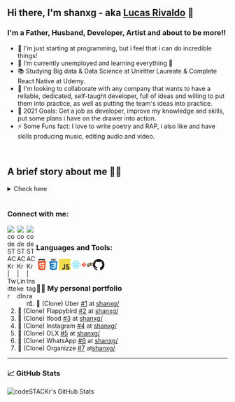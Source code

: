 ## Hi there, I'm shanxg - aka [Lucas Rivaldo][linkedin] 👋

### I'm a Father, Husband, Developer, Artist and about to be more!!

- 🔭 I'm just starting at programming, but i feel that i can do incredible things!
- 🌱 I’m currently unemployed and learning everything 🤣
- 📚 Studying Big data & Data Science at Uniritter Laureate & Complete React Native at Udemy. 
- 👯 I'm looking to collaborate with any company that wants to have a reliable, dedicated, self-taught developer, full of ideas and willing to put them into practice, as well as putting the team's ideas into practice.
- 🥅 2021 Goals: Get a job as developer, improve my knowledge and skills, put some plans i have on the drawer into action.
- ⚡ Some Funs fact: I love to write poetry and RAP, i also like and have skills producing music, editing audio and video.

<br />

## A brief story about me 🤏🏽

<details>
  <summary> Check here </summary>

   ### Lorem ipsum dolor sit amet, consectetur adipiscing elit, sed do eiusmod tempor incididunt ut labore et dolore magna aliqua. Ut enim ad minim veniam, quis nostrud exercitation ullamco laboris nisi ut aliquip ex ea commodo consequat. Duis aute irure dolor in reprehenderit in voluptate velit esse cillum dolore eu fugiat nulla pariatur. Excepteur sint occaecat cupidatat non proident, sunt in culpa qui officia deserunt mollit anim id est laborum.

</details>

<br />

### Connect with me:

[<img align="left" alt="codeSTACKr | Twitter" width="22px" src="https://cdn.jsdelivr.net/npm/simple-icons@v3/icons/twitter.svg" />][twitter]
[<img align="left" alt="codeSTACKr | LinkedIn" width="22px" src="https://cdn.jsdelivr.net/npm/simple-icons@v3/icons/linkedin.svg" />][linkedin]
[<img align="left" alt="codeSTACKr | Instagram" width="22px" src="https://cdn.jsdelivr.net/npm/simple-icons@v3/icons/instagram.svg" />][instagram]

<br />

### Languages and Tools:

<img align="left" alt="HTML5" width="26px" src="https://raw.githubusercontent.com/github/explore/80688e429a7d4ef2fca1e82350fe8e3517d3494d/topics/html/html.png" />
<img align="left" alt="CSS3" width="26px" src="https://raw.githubusercontent.com/github/explore/80688e429a7d4ef2fca1e82350fe8e3517d3494d/topics/css/css.png" />
<img align="left" alt="JavaScript" width="26px" src="https://raw.githubusercontent.com/github/explore/80688e429a7d4ef2fca1e82350fe8e3517d3494d/topics/javascript/javascript.png" />
<img align="left" alt="React" width="26px" src="https://raw.githubusercontent.com/github/explore/80688e429a7d4ef2fca1e82350fe8e3517d3494d/topics/react/react.png" />
<img align="left" alt="Git" width="26px" src="https://raw.githubusercontent.com/github/explore/80688e429a7d4ef2fca1e82350fe8e3517d3494d/topics/git/git.png" />
<img align="left" alt="GitHub" width="26px" src="https://raw.githubusercontent.com/github/explore/78df643247d429f6cc873026c0622819ad797942/topics/github/github.png" />


<br />
<br />


### 👷🏽 My personal portfolio
  
<!--START_SECTION:activity-->
1. 📲 (Clone) Uber [#1](https://github.com/shanxg/) at [shanxg/](https://github.com/shanxg/)
2. 📲 (Clone) Flappybird [#2](https://github.com/shanxg/) at [shanxg/](https://github.com/shanxg/)
3. 📲 (Clone) Ifood [#3](https://github.com/shanxg/) at [shanxg/](https://github.com/shanxg/)
4. 📲 (Clone) Instagram [#4](https://github.com/shanxg/) at [shanxg/](hhttps://github.com/shanxg/)
5. 📲 (Clone) OLX [#5](https://github.com/shanxg/) at [shanxg/](https://github.com/shanxg/)
6. 📲 (Clone) WhatsApp [#6](https://github.com/shanxg/) at [shanxg/](https://github.com/shanxg/)
7. 📲 (Clone) Organizze [#7](https://github.com/shanxg/) at[shanxg/](https://github.com/shanxg/)
<!--END_SECTION:activity-->

---

### 📈 GitHub Stats 


<img align="left" alt="codeSTACKr's GitHub Stats" src="https://github-readme-stats.vercel.app/api?username=shanxg&show_icons=true&hide_border=true" />


###

[twitter]: https://twitter.com/
[instagram]: https://instagram.com/
[linkedin]: https://linkedin.com/in/~

